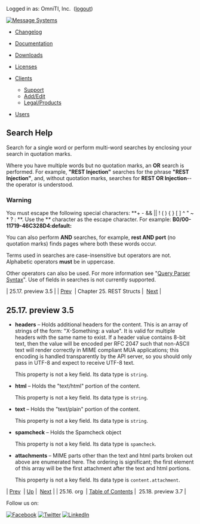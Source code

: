 Logged in as: OmniTI, Inc.  ([logout](https://support.messagesystems.com/logout.php))

[![Message Systems](https://support.messagesystems.com/images/ms-white205.png)](https://support.messagesystems.com/start.php) 

*   [Changelog](https://support.messagesystems.com/start.php?show=changelog)
*   [Documentation](https://support.messagesystems.com/docs/)
*   [Downloads](https://support.messagesystems.com/start.php)

*   [Licenses](https://support.messagesystems.com/license_summary.php)
*   <a href="">Clients</a>
    *   [Support](https://support.messagesystems.com/cs.php)
    *   [Add/Edit](https://support.messagesystems.com/edit_client.php)
    *   [Legal/Products](https://support.messagesystems.com/edit_products.php)
*   [Users](https://support.messagesystems.com/edit_customer.php)

## Search Help

Search for a single word or perform multi-word searches by enclosing your search in quotation marks.

Where you have multiple words but no quotation marks, an **OR** search is performed. For example, **"REST Injection"** searches for the phrase **"REST Injection"**, and, without quotation marks, searches for **REST OR Injection**--the operator is understood.

### Warning

You must escape the following special characters: **+ - && || ! ( ) { } [ ] ^ " ~ * ? : \**. Use the **\** character as the escape character. For example: **B0/00-11719-46C328D4\:default\:**

You can also perform **AND** searches, for example, **rest AND port** (no quotation marks) finds pages where both these words occur.

Terms used in searches are case-insensitive but operators are not. Alphabetic operators **must** be in uppercase.

Other operators can also be used. For more information see "[Query Parser Syntax](https://lucene.apache.org/core/old_versioned_docs/versions/3_0_0/queryparsersyntax.html)". Use of fields in searches is not currently supported.

| 25.17. preview 3.5 |
| [Prev](rest.autogen.struct.org.php)  | Chapter 25. REST Structs |  [Next](rest.autogen.struct.preview3.7.php) |

## 25.17. preview 3.5

*   **headers** – Holds additional headers for the content. This is an array of strings of the form: "X-Something: a value". It is valid for multiple headers with the same name to exist. If a header value contains 8-bit text, then the value will be encoded per RFC 2047 such that non-ASCII text will render correctly in MIME compliant MUA applications; this encoding is handled transparently by the API server, so you should only pass in UTF-8 and expect to receive UTF-8 text.

    This property is not a key field. Its data type is `string`.

*   **html** – Holds the "text/html" portion of the content.

    This property is not a key field. Its data type is `string`.

*   **text** – Holds the "text/plain" portion of the content.

    This property is not a key field. Its data type is `string`.

*   **spamcheck** – Holds the Spamcheck object

    This property is not a key field. Its data type is `spamcheck`.

*   **attachments** – MIME parts other than the text and html parts broken out above are enumerated here. The ordering is significant; the first element of this array will be the first attachment after the text and html portions.

    This property is not a key field. Its data type is `content.attachment`.

| [Prev](rest.autogen.struct.org.php)  | [Up](rest.autogen.structs.php) |  [Next](rest.autogen.struct.preview3.7.php) |
| 25.16. org  | [Table of Contents](index.php) |  25.18. preview 3.7 |

Follow us on:

[![Facebook](https://support.messagesystems.com/images/icon-facebook.png)](http://www.facebook.com/messagesystems) [![Twitter](https://support.messagesystems.com/images/icon-twitter.png)](http://twitter.com/#!/MessageSystems) [![LinkedIn](https://support.messagesystems.com/images/icon-linkedin.png)](http://www.linkedin.com/company/message-systems)